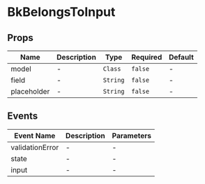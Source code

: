# BkBelongsToInput

## Props

<!-- @vuese:BkBelongsToInput:props:start -->
|Name|Description|Type|Required|Default|
|---|---|---|---|---|
|model|-|`Class`|`false`|-|
|field|-|`String`|`false`|-|
|placeholder|-|`String`|`false`|-|

<!-- @vuese:BkBelongsToInput:props:end -->


## Events

<!-- @vuese:BkBelongsToInput:events:start -->
|Event Name|Description|Parameters|
|---|---|---|
|validationError|-|-|
|state|-|-|
|input|-|-|

<!-- @vuese:BkBelongsToInput:events:end -->



